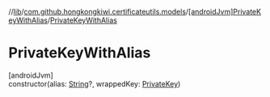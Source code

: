 //[lib](../../../index.md)/[com.github.hongkongkiwi.certificateutils.models](../index.md)/[[androidJvm]PrivateKeyWithAlias](index.md)/[PrivateKeyWithAlias](-private-key-with-alias.md)

# PrivateKeyWithAlias

[androidJvm]\
constructor(alias: [String](https://kotlinlang.org/api/latest/jvm/stdlib/kotlin/-string/index.html)?, wrappedKey: [PrivateKey](https://developer.android.com/reference/kotlin/java/security/PrivateKey.html))
